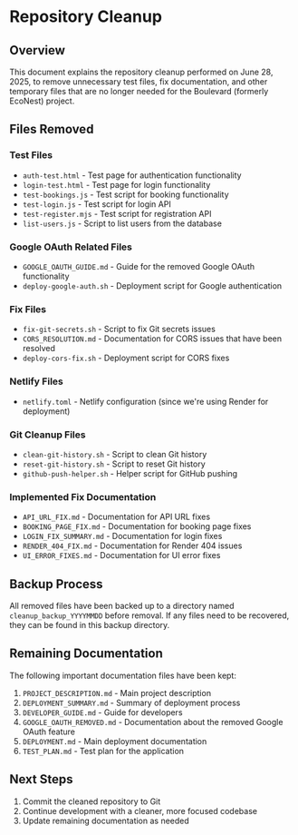 # Repository Cleanup

## Overview
This document explains the repository cleanup performed on June 28, 2025, to remove unnecessary test files, fix documentation, and other temporary files that are no longer needed for the Boulevard (formerly EcoNest) project.

## Files Removed

### Test Files
- `auth-test.html` - Test page for authentication functionality
- `login-test.html` - Test page for login functionality
- `test-bookings.js` - Test script for booking functionality
- `test-login.js` - Test script for login API
- `test-register.mjs` - Test script for registration API
- `list-users.js` - Script to list users from the database

### Google OAuth Related Files
- `GOOGLE_OAUTH_GUIDE.md` - Guide for the removed Google OAuth functionality
- `deploy-google-auth.sh` - Deployment script for Google authentication

### Fix Files
- `fix-git-secrets.sh` - Script to fix Git secrets issues
- `CORS_RESOLUTION.md` - Documentation for CORS issues that have been resolved
- `deploy-cors-fix.sh` - Deployment script for CORS fixes

### Netlify Files
- `netlify.toml` - Netlify configuration (since we're using Render for deployment)

### Git Cleanup Files
- `clean-git-history.sh` - Script to clean Git history
- `reset-git-history.sh` - Script to reset Git history
- `github-push-helper.sh` - Helper script for GitHub pushing

### Implemented Fix Documentation
- `API_URL_FIX.md` - Documentation for API URL fixes
- `BOOKING_PAGE_FIX.md` - Documentation for booking page fixes 
- `LOGIN_FIX_SUMMARY.md` - Documentation for login fixes
- `RENDER_404_FIX.md` - Documentation for Render 404 issues
- `UI_ERROR_FIXES.md` - Documentation for UI error fixes

## Backup Process
All removed files have been backed up to a directory named `cleanup_backup_YYYYMMDD` before removal. If any files need to be recovered, they can be found in this backup directory.

## Remaining Documentation
The following important documentation files have been kept:

1. `PROJECT_DESCRIPTION.md` - Main project description
2. `DEPLOYMENT_SUMMARY.md` - Summary of deployment process
3. `DEVELOPER_GUIDE.md` - Guide for developers
4. `GOOGLE_OAUTH_REMOVED.md` - Documentation about the removed Google OAuth feature
5. `DEPLOYMENT.md` - Main deployment documentation
6. `TEST_PLAN.md` - Test plan for the application

## Next Steps
1. Commit the cleaned repository to Git
2. Continue development with a cleaner, more focused codebase
3. Update remaining documentation as needed
